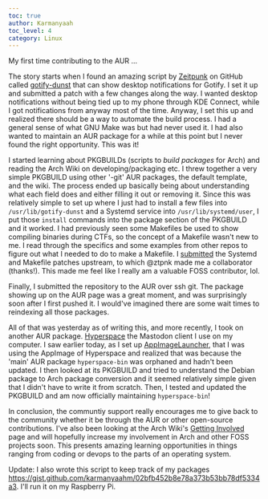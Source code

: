 ```yaml
---
toc: true
author: Karmanyaah
toc_level: 4
category: Linux
---
```


My first time contributing to the AUR ...

The story starts when I found an amazing script by [Zeitpunk](https://github.com/ztpnk/) on GitHub called [gotify-dunst](https://github.com/ztpnk/) that can show desktop notifications for Gotify. I set it up and submitted a patch with a few changes along the way. I wanted desktop notifications without being tied up to my phone through KDE Connect, while I got notifications from anyway most of the time. Anyway, I set this up and realized there should be a way to automate the build process. I had a general sense of what GNU Make was but had never used it. I had also wanted to maintain an AUR package for a while at this point but I never found the right opportunity. This was it!

I started learning about PKGBUILDs (scripts to *build packages* for Arch) and reading the Arch Wiki on developing/packaging etc. I threw together a very simple PKGBUILD using other '-git' AUR packages, the default template, and the wiki. The process ended up basically being about understanding what each field does and either filling it out or removing it. Since this was relatively simple to set up where I just had to install a few files into `/usr/lib/gotify-dunst` and a Systemd service into `/usr/lib/systemd/user`, I put those `install` commands into the package section of the PKGBUILD and it worked. I had previously seen some Makefiles be used to show compiling binaries during CTFs, so the concept of a Makefile wasn't new to me. I read through the specifics and some examples from other repos to figure out what I needed to do to make a Makefile. I [submitted](https://github.com/ztpnk/gotify-dunst/pull/3) the Systemd and Makefile patches upstream, to which @ztpnk made me a collaborator (thanks!). This made me feel like I really am a valuable FOSS contributor, lol.

Finally, I submitted the repository to the AUR over ssh git. The package showing up on the AUR page was a great moment, and was surprisingly soon after I first pushed it. I would've imagined there are some wait times to reindexing all those packages.

All of that was yesterday as of writing this, and more recently, I took on another AUR package. [Hyperspace](https://github.com/hyperspacedev/hyperspace) the Mastodon client I use on my computer. I saw earlier today, as I set up [AppImageLauncher](https://github.com/TheAssassin/AppImageLauncher), that I was using the AppImage of Hyperspace and realized that was because the 'main' AUR package `hyperspace-bin` was orphaned and hadn't been updated. I then looked at its PKGBUILD and tried to understand the Debian package to Arch package conversion and it seemed relatively simple given that I didn't have to write it from scratch. Then, I tested and updated the PKGBUILD and am now officially maintaining `hyperspace-bin`!

In conclusion, the communtiy support really encourages me to give back to the community whether it be through the AUR or other open-source contributions. I've also been looking at the Arch Wiki's [Getting Involved](https://wiki.archlinux.org/index.php/getting_involved) page and will hopefully increase my involvement in Arch and other FOSS projects soon. This presents amazing learning opportunities in things ranging from coding or devops to the parts of an operating system.

Update: I also wrote this script to keep track of my packages <https://gist.github.com/karmanyaahm/02bfb452b8e78a373b53bb78df5334a3>. I'll run it on my Raspberry Pi.
